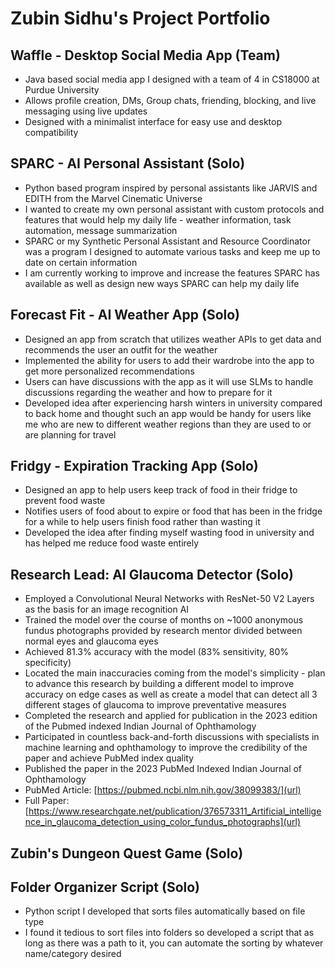 # Zubin Sidhu's Project Portfolio

## Waffle - Desktop Social Media App (Team)
- Java based social media app I designed with a team of 4 in CS18000 at Purdue University
- Allows profile creation, DMs, Group chats, friending, blocking, and live messaging using live updates
- Designed with a minimalist interface for easy use and desktop compatibility

## SPARC - AI Personal Assistant (Solo)
- Python based program inspired by personal assistants like JARVIS and EDITH from the Marvel Cinematic Universe
- I wanted to create my own personal assistant with custom protocols and features that would help my daily life - weather information, task automation, message summarization
- SPARC or my Synthetic Personal Assistant and Resource Coordinator was a program I designed to automate various tasks and keep me up to date on certain information
- I am currently working to improve and increase the features SPARC has available as well as design new ways SPARC can help my daily life

## Forecast Fit - AI Weather App (Solo)
- Designed an app from scratch that utilizes weather APIs to get data and recommends the user an outfit for the weather
- Implemented the ability for users to add their wardrobe into the app to get more personalized recommendations
- Users can have discussions with the app as it will use SLMs to handle discussions regarding the weather and how to prepare for it
- Developed idea after experiencing harsh winters in university compared to back home and thought such an app would be handy for users like me who are new to different weather regions than they are used to or are planning for travel

## Fridgy - Expiration Tracking App (Solo)
- Designed an app to help users keep track of food in their fridge to prevent food waste
- Notifies users of food about to expire or food that has been in the fridge for a while to help users finish food rather than wasting it
- Developed the idea after finding myself wasting food in university and has helped me reduce food waste entirely

## Research Lead: AI Glaucoma Detector (Solo)
- Employed a Convolutional Neural Networks with ResNet-50 V2 Layers as the basis for an image recognition AI
- Trained the model over the course of months on ~1000 anonymous fundus photographs provided by research mentor divided between normal eyes and glaucoma eyes
- Achieved 81.3% accuracy with the model (83% sensitivity, 80% specificity)
- Located the main inaccuracies coming from the model's simplicity - plan to advance this research by building a different model to improve accuracy on edge cases as well as create a model that can detect all 3 different stages of glaucoma to improve preventative measures
- Completed the research and applied for publication in the 2023 edition of the Pubmed indexed Indian Journal of Ophthamology
- Participated in countless back-and-forth discussions with specialists in machine learning and ophthamology to improve the credibility of the paper and achieve PubMed index quality
- Published the paper in the 2023 PubMed Indexed Indian Journal of Ophthamology
- PubMed Article: [https://pubmed.ncbi.nlm.nih.gov/38099383/](url)
- Full Paper:[https://www.researchgate.net/publication/376573311_Artificial_intelligence_in_glaucoma_detection_using_color_fundus_photographs](url)

## Zubin's Dungeon Quest Game (Solo)

## Folder Organizer Script (Solo)
- Python script I developed that sorts files automatically based on file type
- I found it tedious to sort files into folders so developed a script that as long as there was a path to it, you can automate the sorting by whatever name/category desired
